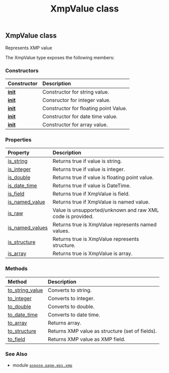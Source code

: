 ﻿---
title: XmpValue class
second_title: Aspose.Page for Python via .NET API References
description: 
type: docs
weight: 30
url: /python-net/aspose.page.eps.xmp/xmpvalue/
is_root: false
---

## XmpValue class

Represents XMP value



The XmpValue type exposes the following members:

### Constructors
| Constructor | Description |
| :- | :- |
| [__init__](/page/python-net/aspose.page.eps.xmp/xmpvalue/__init__/#str) | Constructor for string value. |
| [__init__](/page/python-net/aspose.page.eps.xmp/xmpvalue/__init__/#int) | Consructor for integer value. |
| [__init__](/page/python-net/aspose.page.eps.xmp/xmpvalue/__init__/#float) | Constructor for floating point Value. |
| [__init__](/page/python-net/aspose.page.eps.xmp/xmpvalue/__init__/#DateTime) | Constructor for date time value. |
| [__init__](/page/python-net/aspose.page.eps.xmp/xmpvalue/__init__/#list) | Constructor for array value. |


### Properties
| Property | Description |
| :- | :- |
| [is_string](/page/python-net/aspose.page.eps.xmp/xmpvalue/is_string) | Returns true if value is string. |
| [is_integer](/page/python-net/aspose.page.eps.xmp/xmpvalue/is_integer) | Returns true if value is integer. |
| [is_double](/page/python-net/aspose.page.eps.xmp/xmpvalue/is_double) | Returns true if value is floating point value. |
| [is_date_time](/page/python-net/aspose.page.eps.xmp/xmpvalue/is_date_time) | Returns true if value is DateTime. |
| [is_field](/page/python-net/aspose.page.eps.xmp/xmpvalue/is_field) | Returns true if XmpValue is field. |
| [is_named_value](/page/python-net/aspose.page.eps.xmp/xmpvalue/is_named_value) | Returns true if XmpValue is named value. |
| [is_raw](/page/python-net/aspose.page.eps.xmp/xmpvalue/is_raw) | Value is unsupported/unknown and raw XML code is provided. |
| [is_named_values](/page/python-net/aspose.page.eps.xmp/xmpvalue/is_named_values) | Returns true is XmpValue represents named values. |
| [is_structure](/page/python-net/aspose.page.eps.xmp/xmpvalue/is_structure) | Returns true is XmpValue represents structure. |
| [is_array](/page/python-net/aspose.page.eps.xmp/xmpvalue/is_array) | Returns true is XmpValue is array. |


### Methods
| Method | Description |
| :- | :- |
| [to_string_value](/page/python-net/aspose.page.eps.xmp/xmpvalue/to_string_value/#) | Converts to string. |
| [to_integer](/page/python-net/aspose.page.eps.xmp/xmpvalue/to_integer/#) | Converts to integer. |
| [to_double](/page/python-net/aspose.page.eps.xmp/xmpvalue/to_double/#) | Converts to double. |
| [to_date_time](/page/python-net/aspose.page.eps.xmp/xmpvalue/to_date_time/#) | Converts to date time. |
| [to_array](/page/python-net/aspose.page.eps.xmp/xmpvalue/to_array/#) | Returns array. |
| [to_structure](/page/python-net/aspose.page.eps.xmp/xmpvalue/to_structure/#) | Returns XMP value as structure (set of fields). |
| [to_field](/page/python-net/aspose.page.eps.xmp/xmpvalue/to_field/#) | Returns XMP value as XMP field. |



### See Also
* module [`aspose.page.eps.xmp`](..)
